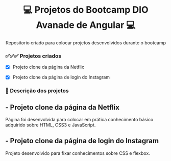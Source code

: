 <h1 align="center"> 💻 Projetos do Bootcamp DIO Avanade de Angular 💻 </h1>
<p align="center">Repositorio criado para colocar projetos desenvolvidos durante o bootcamp </p>

### ✅✅✅ Projetos criados

- [x] Projeto clone da página da Netflix
- [x] Projeto clone da página de login do Instagram


### 📃 Descrição dos projetos
<h2>- Projeto clone da página da Netflix</h2>
Página foi desenvolvida para colocar em prática conhecimento básico adquirido sobre HTML, CSS3 e JavaScript. 

<h2>- Projeto clone da página de login do Instagram</h2>
Projeto desenvolvido para fixar conhecimentos sobre CSS e flexbox.
